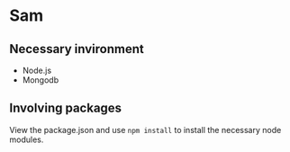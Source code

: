 Sam
===

## Necessary invironment
  * Node.js
  * Mongodb

## Involving packages
  View the package.json and use `npm install` to install the necessary node modules.
